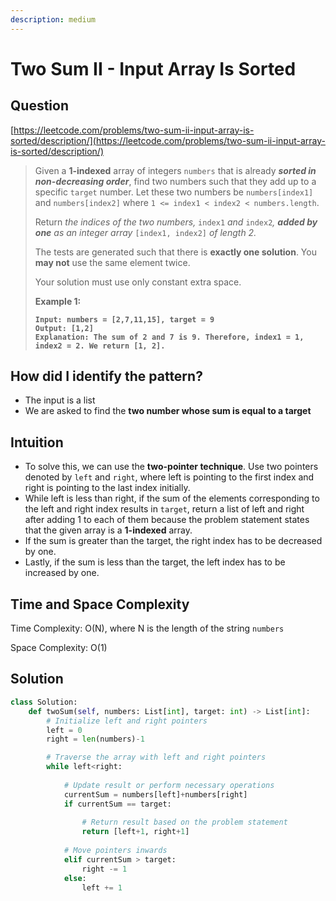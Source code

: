 ```yaml
---
description: medium
---
```


# Two Sum II - Input Array Is Sorted

## Question

[https://leetcode.com/problems/two-sum-ii-input-array-is-sorted/description/](https://leetcode.com/problems/two-sum-ii-input-array-is-sorted/description/)

> Given a **1-indexed** array of integers `numbers` that is already _**sorted in non-decreasing order**_, find two numbers such that they add up to a specific `target` number. Let these two numbers be `numbers[index1]` and `numbers[index2]` where `1 <= index1 < index2 < numbers.length`.
>
> Return _the indices of the two numbers,_ `index1` _and_ `index2`_, **added by one** as an integer array_ `[index1, index2]` _of length 2._
>
> The tests are generated such that there is **exactly one solution**. You **may not** use the same element twice.
>
> Your solution must use only constant extra space.
>
> &#x20;
>
> **Example 1:**
>
> <pre><code><strong>Input: numbers = [2,7,11,15], target = 9
> </strong><strong>Output: [1,2]
> </strong><strong>Explanation: The sum of 2 and 7 is 9. Therefore, index1 = 1, index2 = 2. We return [1, 2].
> </strong></code></pre>

## How did I identify the pattern?

* The input is a list
* We are asked to find the **two number whose sum is equal to a target**

## Intuition

* To solve this, we can use the **two-pointer technique**. Use two pointers denoted by `left` and `right`, where left is pointing to the first index and right is pointing to the last index initially.
* While left is less than right, if the sum of the elements corresponding to the left and right index results in `target`, return a list of left and right after adding 1 to each of them because the problem statement states that the given array is a **1-indexed** array.
* If the sum is greater than the target, the right index has to be decreased by one.
* Lastly, if the sum is less than the target, the left index has to be increased by one.

## Time and Space Complexity

Time Complexity: O(N), where N is the length of the string `numbers`

Space Complexity: O(1)

## Solution

```python
class Solution:
    def twoSum(self, numbers: List[int], target: int) -> List[int]:
        # Initialize left and right pointers
        left = 0
        right = len(numbers)-1

        # Traverse the array with left and right pointers
        while left<right:
        
            # Update result or perform necessary operations
            currentSum = numbers[left]+numbers[right]
            if currentSum == target:
            
                # Return result based on the problem statement
                return [left+1, right+1]
                
            # Move pointers inwards
            elif currentSum > target:
                right -= 1
            else:
                left += 1
```
